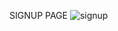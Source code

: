 SIGNUP PAGE
![signup](https://github.com/MANISH3600/Image-upscaling-using-esrgan/assets/141218115/c53d835e-43fb-4a41-b253-875b29733efe)
